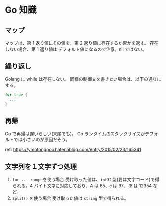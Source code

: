# Go 知識

## マップ

マップは、第 1 返り値にその値を、第 2 返り値に存在するか否かを返す。
存在しない場合、第 1 返り値は デフォルト値になるので注意。nil ではない。

## 繰り返し

Golang に while は存在しない。
同様の制御文を書きたい場合は、以下の通りにする。

```go
for true {
  ...
}
```

## 再帰

Go で再帰は遅いらしい(末尾でも)。
Go ランタイムのスタックサイズがデフォルトでは小さいのが原因だそう。

ref: <https://ymotongpoo.hatenablog.com/entry/2015/02/23/165341>

## 文字列を１文字ずつ処理

1. `for ... range` を使う場合
   受け取った値は、`int32` 型(要は文字コード)で得られる。4 バイト文字に対応しており、_A_ は 65、_a_ は 97、_あ_ は 12354 など。
2. `Split()` を使う場合
   受け取った値は `string` 型で得られる。
